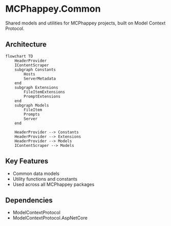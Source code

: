 # MCPhappey.Common

Shared models and utilities for MCPhappey projects, built on Model Context Protocol.

## Architecture

```mermaid
flowchart TD
    HeaderProvider
    IContentScraper
    subgraph Constants
        Hosts
        ServerMetadata
    end
    subgraph Extensions
        FileItemExtensions
        PromptExtensions
    end
    subgraph Models
        FileItem
        Prompts
        Server
    end

    HeaderProvider --> Constants
    HeaderProvider --> Extensions
    HeaderProvider --> Models
    IContentScraper --> Models
```

## Key Features
- Common data models
- Utility functions and constants
- Used across all MCPhappey packages

## Dependencies
- ModelContextProtocol
- ModelContextProtocol.AspNetCore
